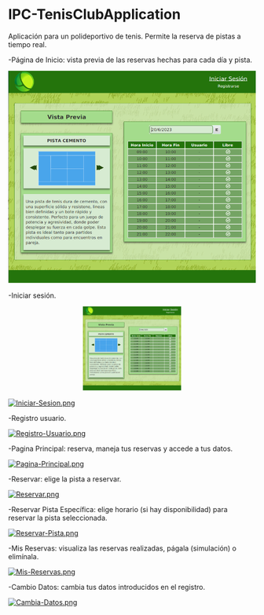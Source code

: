 # IPC-TenisClubApplication

Aplicación para un polideportivo de tenis. Permite la reserva de pistas a tiempo real.

-Página de Inicio: vista previa de las reservas hechas para cada día y pista.

![Alt Text](Imagenes/PaginaInicio.png)


-Iniciar sesión.

<p align="center">
  <img src="Imagenes/PaginaInicio.png" alt="Alt Text" width="200px" />
</p>

[![Iniciar-Sesion.png](https://i.postimg.cc/0N4nNGLb/Iniciar-Sesion.png)](https://postimg.cc/kVxK1SMm)


-Registro usuario.

[![Registro-Usuario.png](https://i.postimg.cc/gkpDr2Bq/Registro-Usuario.png)](https://postimg.cc/XX2Fz4Wp)


-Pagina Principal: reserva, maneja tus reservas y accede a tus datos.

[![Pagina-Principal.png](https://i.postimg.cc/TYW62QFW/Pagina-Principal.png)](https://postimg.cc/tYyf2dXX)


-Reservar: elige la pista a reservar.

[![Reservar.png](https://i.postimg.cc/T3ffkgNL/Reservar.png)](https://postimg.cc/hfykvzBc)


-Reservar Pista Específica: elige horario (si hay disponibilidad) para reservar la pista seleccionada. 

[![Reservar-Pista.png](https://i.postimg.cc/5tt1J1Vf/Reservar-Pista.png)](https://postimg.cc/nXNNKyrW)


-Mis Reservas: visualiza las reservas realizadas, págala (simulación) o elimínala.

[![Mis-Reservas.png](https://i.postimg.cc/q7ZrMYJy/Mis-Reservas.png)](https://postimg.cc/hJx6227t)


-Cambio Datos: cambia tus datos introducidos en el registro.

[![Cambia-Datos.png](https://i.postimg.cc/76yV7PZk/Cambia-Datos.png)](https://postimg.cc/mc8CWs9X)

